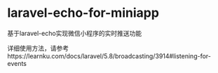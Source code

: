 # laravel-echo-for-miniapp
基于laravel-echo实现微信小程序的实时推送功能

详细使用方法，请参考https://learnku.com/docs/laravel/5.8/broadcasting/3914#listening-for-events
